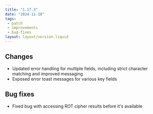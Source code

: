 ```yaml
---
title: "1.17.3"
date: "2024-11-18"
tags: 
 - patch
 - improvements
 - bug-fixes
layout: layout/version.liquid
---
```

## Changes
- Updated error handling for multiple fields, including strict character matching and improved messaging
- Exposed error toast messages for various key fields

## Bug fixes
- Fixed bug with accessing ROT cipher results before it's available
